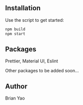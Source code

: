 ## Installation

Use the script to get started:

```bash
npm build
npm start
```

## Packages

Prettier, Material UI, Eslint

Other packages to be added soon...

## Author

Brian Yao
